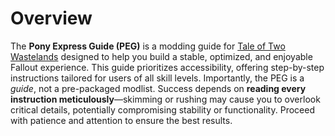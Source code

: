 
# Overview

The  **Pony Express Guide (PEG)**  is a modding guide for  [Tale of Two Wastelands](https://mod.pub/ttw/133-tale-of-two-wastelands)  designed to help you build a stable, optimized, and enjoyable Fallout experience. This guide prioritizes accessibility, offering step-by-step instructions tailored for users of all skill levels. Importantly, the PEG is a  _guide_, not a pre-packaged modlist. Success depends on  **reading every instruction meticulously**—skimming or rushing may cause you to overlook critical details, potentially compromising stability or functionality. Proceed with patience and attention to ensure the best results.
